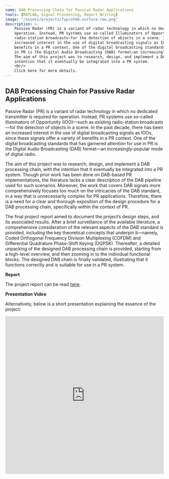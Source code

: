 ```yaml
---
name: DAB Processing Chain for Passive Radar Applications
tools: [MATLAB, Signal Processing, Report Writing]
image: "/assets/projects/fyp/ofdm-surface-raw.png"
description: >-
    Passive Radar (PR) is a variant of radar technology in which no dedicated transmitter is required for
    operation. Instead, PR systems use so-called Illuminators of Opportunity (IOO)—such as existing
    radio-station broadcasts—for the detection of objects in a scene. In the past decade, there has been an
    increased interest in the use of digital broadcasting signals as IOOs, since these signals offer a variety of
    benefits in a PR context. One of the digital broadcasting standards that has garnered attention for use
    in PR is the Digital Audio Broadcasting (DAB) format—an increasingly-popular mode of digital radio.
    The aim of this project was to research, design, and implement a DAB processing chain, with the
    intention that it eventually be integrated into a PR system.
    <br/>
    Click here for more details.
---
```


## DAB Processing Chain for Passive Radar Applications

Passive Radar (PR) is a variant of radar technology in which no dedicated transmitter is required for operation. Instead, PR systems use so-called Illuminators of Opportunity (IOO)—such as existing radio-station broadcasts—for the detection of objects in a scene. In the past decade, there has been an increased interest in the use of digital broadcasting signals as IOOs, since these signals offer a variety of benefits in a PR context. One of the digital broadcasting standards that has garnered attention for use in PR is the Digital Audio Broadcasting (DAB) format—an increasingly-popular mode of digital radio.

The aim of this project was to research, design, and implement a DAB processing chain, with the intention that it eventually be integrated into a PR system. Though prior work has been done on DAB-based PR implementations, the literature lacks a clear description of the DAB pipeline used for such scenarios. Moreover, the work that covers DAB signals more comprehensively focuses too much on the intricacies of the DAB standard, in a way that is unnecessarily complex for PR applications. Therefore, there is a need for a clear and thorough exposition of the design procedure for a DAB processing chain, specifically within the context of PR.

The final project report aimed to document the project’s design steps, and its associated results. After a brief surveillance of the available literature, a comprehensive consideration of the relevant aspects of the DAB standard is provided, including the key theoretical concepts that underpin it—namely, Coded Orthogonal Frequency Division Multiplexing (COFDM) and Differential Quadrature Phase-Shift Keying (DQPSK). Thereafter, a detailed unpacking of the designed DAB processing chain is provided, starting from a high-level overview, and then zooming in to the individual functional blocks. The designed DAB chain is finally validated, illustrating that it functions correctly and is suitable for use in a PR system.

**Report**

The project report can be read [here](../assets/pdfs/FYP.pdf).

**Presentation Video**

Alternatively, below is a short presentation explaining the essence of the project:

<iframe width="100%" height="500" src="https://www.youtube.com/embed/xLOb_nP1qZ8" title="YouTube video player" frameborder="0" allow="accelerometer; autoplay; clipboard-write; encrypted-media; gyroscope; picture-in-picture" allowfullscreen></iframe>